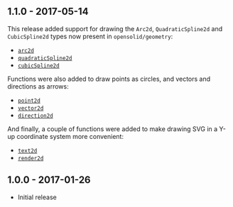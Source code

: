 ## 1.1.0 - 2017-05-14

This release added support for drawing the `Arc2d`, `QuadraticSpline2d` and
`CubicSpline2d` types now present in `opensolid/geometry`:

  - [`arc2d`](http://package.elm-lang.org/packages/opensolid/svg/1.1.0/OpenSolid-Svg#arc2d)
  - [`quadraticSpline2d`](http://package.elm-lang.org/packages/opensolid/svg/1.1.0/OpenSolid-Svg#quadraticSpline2d)
  - [`cubicSpline2d`](http://package.elm-lang.org/packages/opensolid/svg/1.1.0/OpenSolid-Svg#cubicSpline2d)

Functions were also added to draw points as circles, and vectors and directions
as arrows:

  - [`point2d`](http://package.elm-lang.org/packages/opensolid/svg/1.1.0/OpenSolid-Svg#point2d)
  - [`vector2d`](http://package.elm-lang.org/packages/opensolid/svg/1.1.0/OpenSolid-Svg#vector2d)
  - [`direction2d`](http://package.elm-lang.org/packages/opensolid/svg/1.1.0/OpenSolid-Svg#direction2d)

And finally, a couple of functions were added to make drawing SVG in a Y-up
coordinate system more convenient:

  - [`text2d`](http://package.elm-lang.org/packages/opensolid/svg/1.1.0/OpenSolid-Svg#text2d)
  - [`render2d`](http://package.elm-lang.org/packages/opensolid/svg/1.1.0/OpenSolid-Svg#render2d)

## 1.0.0 - 2017-01-26

  - Initial release
